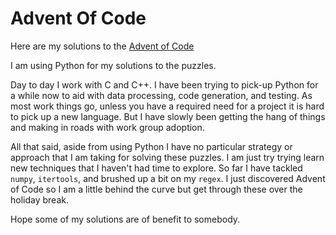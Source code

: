 # Advent Of Code

Here are my solutions to the [Advent of Code](https://adventofcode.com/)

I am using Python for my solutions to the puzzles.

Day to day I work with C and C++.  I have been trying to pick-up Python for a while now to aid with data processing, code generation, and testing.  As most work things go, unless you have a required need for a project it is hard to pick up a new language.  But I have slowly been getting the hang of things and making in roads with work group adoption.

All that said, aside from using Python I have no particular strategy or approach that I am taking for solving these puzzles.  I am just try trying learn new techniques that I haven't had time to explore.   So far I have tackled `numpy`, `itertools`, and brushed up a bit on my `regex`.   I just discovered Advent of Code so I am a little behind the curve but get through these over the holiday break.

Hope some of my solutions are of benefit to somebody.
